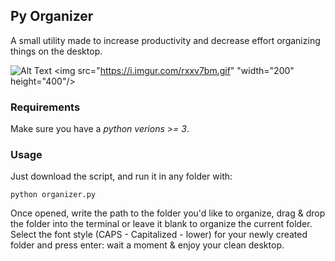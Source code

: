 ## Py Organizer
A small utility made to increase productivity and decrease effort organizing things on the desktop. 

![Alt Text](https://i.imgur.com/rxxv7bm.gif)
<img src="https://i.imgur.com/rxxv7bm.gif" "width="200" height="400"/>

### Requirements
Make sure you have a *python verions >= 3*.

### Usage
Just download the script, and run it in any folder with:
```console
python organizer.py
```
Once opened, write the path to the folder you'd like to organize, drag & drop the folder into the terminal or leave it blank to organize the current folder. <br>
Select the font style (CAPS - Capitalized - lower) for your newly created folder and press enter: wait a moment & enjoy your clean desktop.

